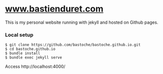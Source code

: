 # www.bastienduret.com

This is my personal website running with jekyll and hosted on Github pages.

### Local setup

```
$ git clone https://github.com/bastoche/bastoche.github.io.git
$ cd bastoche.github.io
$ bundle install
$ bundle exec jekyll serve
```

Access http://localhost:4000/ 
